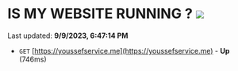 # IS MY WEBSITE RUNNING ? [![](https://img.shields.io/static/v1?label=Sponsor&message=%E2%9D%A4&logo=GitHub&color=%23fe8e86)](https://github.com/sponsors/<username>)

Last updated: **9/9/2023, 6:47:14 PM**

- `GET` [https://youssefservice.me](https://youssefservice.me) - **Up** (746ms)
